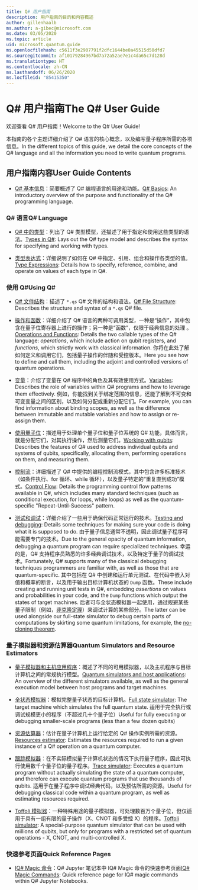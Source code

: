 ```yaml
---
title: Q# 用户指南
description: 用户指南的目的和内容概述
author: gillenhaalb
ms.author: a-gibec@microsoft.com
ms.date: 03/05/2020
ms.topic: article
uid: microsoft.quantum.guide
ms.openlocfilehash: c5611f3e2907791f2dfc1644be0a45515d50dfd7
ms.sourcegitcommit: af10179284967bd7a72a52ae7e1c4da65c7d128d
ms.translationtype: HT
ms.contentlocale: zh-CN
ms.lasthandoff: 06/26/2020
ms.locfileid: "85415350"
---
```

# <a name="the-q-user-guide"></a><span data-ttu-id="4dd4f-103">Q# 用户指南</span><span class="sxs-lookup"><span data-stu-id="4dd4f-103">The Q# User Guide</span></span>

<span data-ttu-id="4dd4f-104">欢迎查看 Q# 用户指南！</span><span class="sxs-lookup"><span data-stu-id="4dd4f-104">Welcome to the Q# User Guide!</span></span> 

<span data-ttu-id="4dd4f-105">本指南的各个主题详细介绍了 Q# 语言的核心概念，以及编写量子程序所需的各项信息。</span><span class="sxs-lookup"><span data-stu-id="4dd4f-105">In the different topics of this guide, we detail the core concepts of the Q# language and all the information you need to write quantum programs.</span></span>

## <a name="user-guide-contents"></a><span data-ttu-id="4dd4f-106">用户指南内容</span><span class="sxs-lookup"><span data-stu-id="4dd4f-106">User Guide Contents</span></span>

- <span data-ttu-id="4dd4f-107">[Q# 基本信息](xref:microsoft.quantum.guide.basics)：简要概述了 Q# 编程语言的用途和功能。</span><span class="sxs-lookup"><span data-stu-id="4dd4f-107">[Q# Basics](xref:microsoft.quantum.guide.basics): An introductory overview of the purpose and functionality of the Q# programming language.</span></span> 

### <a name="q-language"></a><span data-ttu-id="4dd4f-108">Q# 语言</span><span class="sxs-lookup"><span data-stu-id="4dd4f-108">Q# Language</span></span>

- <span data-ttu-id="4dd4f-109">[Q# 中的类型](xref:microsoft.quantum.guide.types)：列出了 Q# 类型模型，还描述了用于指定和使用这些类型的语法。</span><span class="sxs-lookup"><span data-stu-id="4dd4f-109">[Types in Q#](xref:microsoft.quantum.guide.types): Lays out the Q# type model and describes the syntax for specifying and working with types.</span></span>

- <span data-ttu-id="4dd4f-110">[类型表达式](xref:microsoft.quantum.guide.expressions)：详细说明了如何在 Q# 中指定、引用、组合和操作各类型的值。</span><span class="sxs-lookup"><span data-stu-id="4dd4f-110">[Type Expressions](xref:microsoft.quantum.guide.expressions): Details how to specify, reference, combine, and operate on values of each type in Q#.</span></span> 

### <a name="using-q"></a><span data-ttu-id="4dd4f-111">使用 Q#</span><span class="sxs-lookup"><span data-stu-id="4dd4f-111">Using Q#</span></span>

- <span data-ttu-id="4dd4f-112">[Q# 文件结构](xref:microsoft.quantum.guide.filestructure)：描述了 `*.qs` Q# 文件的结构和语法。</span><span class="sxs-lookup"><span data-stu-id="4dd4f-112">[Q# File Structure](xref:microsoft.quantum.guide.filestructure): Describes the structure and syntax of a `*.qs` Q# file.</span></span>

- <span data-ttu-id="4dd4f-113">[操作和函数](xref:microsoft.quantum.guide.operationsfunctions)：详细介绍了 Q# 语言的两种可调用类型，一种是“操作”，其中包含在量子位寄存器上进行的操作；另一种是“函数”，仅限于经典信息的处理 。</span><span class="sxs-lookup"><span data-stu-id="4dd4f-113">[Operations and Functions](xref:microsoft.quantum.guide.operationsfunctions): Details the two callable types of the Q# language: *operations*, which include action on qubit registers, and *functions*, which strictly work with classical information.</span></span> 
    <span data-ttu-id="4dd4f-114">你将在此处了解如何定义和调用它们，包括量子操作的伴随和受控版本。</span><span class="sxs-lookup"><span data-stu-id="4dd4f-114">Here you see how to define and call them, including the adjoint and controlled versions of quantum operations.</span></span>

- <span data-ttu-id="4dd4f-115">[变量](xref:microsoft.quantum.guide.variables)：介绍了变量在 Q# 程序中的角色及其有效使用方式。</span><span class="sxs-lookup"><span data-stu-id="4dd4f-115">[Variables](xref:microsoft.quantum.guide.variables): Describes the role of variables within Q# programs and how to leverage them effectively.</span></span> 
    <span data-ttu-id="4dd4f-116">例如，你能找到关于绑定范围的信息，还能了解到不可变和可变变量之间的区别，以及如何分配或重新分配它们。</span><span class="sxs-lookup"><span data-stu-id="4dd4f-116">For example, you can find information about binding scopes, as well as the difference between immutable and mutable variables and how to assign or re-assign them.</span></span>

- <span data-ttu-id="4dd4f-117">[使用量子位](xref:microsoft.quantum.guide.qubits)：描述用于处理单个量子位和量子位系统的 Q# 功能，具体而言，就是分配它们，对其执行操作，然后测量它们。</span><span class="sxs-lookup"><span data-stu-id="4dd4f-117">[Working with qubits](xref:microsoft.quantum.guide.qubits): Describes the features of Q# used to address individual qubits and systems of qubits, specifically, allocating them, performing operations on them, and measuring them.</span></span> 

- <span data-ttu-id="4dd4f-118">[控制流](xref:microsoft.quantum.guide.controlflow)：详细描述了 Q# 中提供的编程控制流模式，其中包含许多标准技术（如条件执行、for 循环、while 循环），以及量子特定的“重复直到成功”模式。</span><span class="sxs-lookup"><span data-stu-id="4dd4f-118">[Control Flow](xref:microsoft.quantum.guide.controlflow): Details the programming control flow patterns available in Q#, which includes many standard techniques (such as conditional execution, for loops, while loops) as well as the quantum-specific "Repeat-Until-Success" pattern.</span></span>

- <span data-ttu-id="4dd4f-119">[测试和调试](xref:microsoft.quantum.guide.testingdebugging)：详细介绍了一些用于确保代码正常运行的技术。</span><span class="sxs-lookup"><span data-stu-id="4dd4f-119">[Testing and debugging](xref:microsoft.quantum.guide.testingdebugging): Details some techniques for making sure your code is doing what it is supposed to do.</span></span> 
    <span data-ttu-id="4dd4f-120">由于量子信息通常不透明，因此调试量子程序可能需要专门的技术。</span><span class="sxs-lookup"><span data-stu-id="4dd4f-120">Due to the general opacity of quantum information, debugging a quantum program can require specialized techniques.</span></span> 
    <span data-ttu-id="4dd4f-121">幸运的是，Q# 支持程序员熟悉的许多经典调试技术，以及特定于量子的调试技术。</span><span class="sxs-lookup"><span data-stu-id="4dd4f-121">Fortunately, Q# supports many of the classical debugging techniques programmers are familiar with, as well as those that are quantum-specific.</span></span> <span data-ttu-id="4dd4f-122">其中包括在 Q# 中创建和运行单元测试、在代码中嵌入对值和概率的断言，以及用于输出目标计算机状态的 `Dump` 函数。</span><span class="sxs-lookup"><span data-stu-id="4dd4f-122">These include creating and running unit tests in Q#, embedding *assertions* on values and probabilities in your code, and the `Dump` functions which output the states of target machines.</span></span> 
    <span data-ttu-id="4dd4f-123">后者可与全状态模拟器一起使用，通过规避某些量子限制（例如，[非克隆定理](xref:microsoft.quantum.concepts.pauli)）来调试计算的某些部分。</span><span class="sxs-lookup"><span data-stu-id="4dd4f-123">The latter can be used alongside our full-state simulator to debug certain parts of computations by skirting some quantum limitations, for example, the [no-cloning theorem](xref:microsoft.quantum.concepts.pauli).</span></span>

### <a name="quantum-simulators-and-resource-estimators"></a><span data-ttu-id="4dd4f-124">量子模拟器和资源估算器</span><span class="sxs-lookup"><span data-stu-id="4dd4f-124">Quantum Simulators and Resource Estimators</span></span>

- <span data-ttu-id="4dd4f-125">[量子模拟器和主机应用程序](xref:microsoft.quantum.machines)：概述了不同的可用模拟器，以及主机程序与目标计算机之间的常规执行模型。</span><span class="sxs-lookup"><span data-stu-id="4dd4f-125">[Quantum simulators and host applications](xref:microsoft.quantum.machines): An overview of the different simulators available, as well as the general execution model between host programs and target machines.</span></span>

- <span data-ttu-id="4dd4f-126">[全状态模拟器](xref:microsoft.quantum.machines.full-state-simulator)：模拟完整量子状态的目标计算机。</span><span class="sxs-lookup"><span data-stu-id="4dd4f-126">[Full state simulator](xref:microsoft.quantum.machines.full-state-simulator): The target machine which simulates the full quantum state.</span></span> <span data-ttu-id="4dd4f-127">适用于完全执行或调试规模更小的程序（不超过几十个量子位）</span><span class="sxs-lookup"><span data-stu-id="4dd4f-127">Useful for fully executing or debugging smaller-scale programs (less than a few dozen qubits)</span></span>

- <span data-ttu-id="4dd4f-128">[资源估算器](xref:microsoft.quantum.machines.resources-estimator)：估计在量子计算机上运行给定的 Q# 操作实例所需的资源。</span><span class="sxs-lookup"><span data-stu-id="4dd4f-128">[Resources estimator](xref:microsoft.quantum.machines.resources-estimator): Estimates the resources required to run a given instance of a Q# operation on a quantum computer.</span></span>

- <span data-ttu-id="4dd4f-129">[跟踪模拟器](xref:microsoft.quantum.machines.qc-trace-simulator.intro)：在不实际模拟量子计算机状态的情况下执行量子程序，因此可执行使用数千个量子位的量子程序。</span><span class="sxs-lookup"><span data-stu-id="4dd4f-129">[Trace simulator](xref:microsoft.quantum.machines.qc-trace-simulator.intro): Executes a quantum program without actually simulating the state of a quantum computer, and therefore can execute quantum programs that use thousands of qubits.</span></span> <span data-ttu-id="4dd4f-130">适用于在量子程序中调试经典代码，以及预估所需的资源。</span><span class="sxs-lookup"><span data-stu-id="4dd4f-130">Useful for debugging classical code within a quantum program, as well as estimating resources required.</span></span>

- <span data-ttu-id="4dd4f-131">[Toffoli 模拟器](xref:microsoft.quantum.machines.toffoli-simulator)：一种特殊用途的量子模拟器，可处理数百万个量子位，但仅适用于具有一组有限的量子操作（X、CNOT 和多受控 X）的程序。</span><span class="sxs-lookup"><span data-stu-id="4dd4f-131">[Toffoli simulator](xref:microsoft.quantum.machines.toffoli-simulator): A special-purpose quantum simulator that can be used with millions of qubits, but only for programs with a restricted set of quantum operations - X, CNOT, and multi-controlled X.</span></span>

### <a name="quick-reference-pages"></a><span data-ttu-id="4dd4f-132">快速参考页面</span><span class="sxs-lookup"><span data-stu-id="4dd4f-132">Quick Reference Pages</span></span>

- <span data-ttu-id="4dd4f-133">[IQ# Magic 命令](xref:microsoft.quantum.guide.quickref.iqsharp)：Q# Jupyter 笔记本中 IQ# Magic 命令的快速参考页面</span><span class="sxs-lookup"><span data-stu-id="4dd4f-133">[IQ# Magic Commands](xref:microsoft.quantum.guide.quickref.iqsharp): Quick reference page for IQ# magic commands within Q# Jupyter Notebooks.</span></span>
